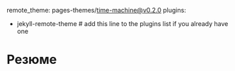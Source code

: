 remote_theme: pages-themes/time-machine@v0.2.0
plugins:
- jekyll-remote-theme # add this line to the plugins list if you already have one

# Резюме
